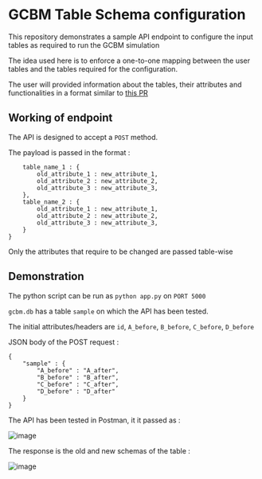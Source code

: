 # GCBM Table Schema configuration

This repository demonstrates a sample API endpoint to configure the input tables as required to run the GCBM simulation

The idea used here is to enforce a one-to-one mapping between the user tables and the tables required for the configuration. 

The user will provided information about the tables, their attributes and functionalities in a format similar to [this PR](https://moja-global-documentation--179.org.readthedocs.build/en/179/Understanding-FLINT/FLINT-Inputs/tables.html)

## Working of endpoint

The API is designed to accept a `POST` method.

The payload is passed in the format : 

```{
    table_name_1 : {
        old_attribute_1 : new_attribute_1,
        old_attribute_2 : new_attribute_2,
        old_attribute_3 : new_attribute_3,
    },
    table_name_2 : {
        old_attribute_1 : new_attribute_1,
        old_attribute_2 : new_attribute_2,
        old_attribute_3 : new_attribute_3,
    } 
}
```

Only the attributes that require to be changed are passed table-wise

## Demonstration

The python script can be run as `python app.py` on `PORT 5000`

`gcbm.db` has a table `sample` on which the API has been tested.

The initial attributes/headers are `id`, `A_before`, `B_before`, `C_before`, `D_before`

JSON body of the POST request : 
```
{
    "sample" : {
        "A_before" : "A_after",
        "B_before" : "B_after",
        "C_before" : "C_after",
        "D_before" : "D_after"
    }
}
```

The API has been tested in Postman, it it passed as :

![image](https://user-images.githubusercontent.com/53875297/168005450-18885bf1-7dbf-4bd4-967c-58cd06aee992.png)

The response is the old and new schemas of the table : 

![image](https://user-images.githubusercontent.com/53875297/168005589-9949445e-f4a6-44e9-bc7c-e84889fd7bef.png)


